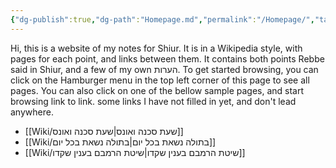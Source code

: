 ```yaml
---
{"dg-publish":true,"dg-path":"Homepage.md","permalink":"/Homepage/","tags":["gardenEntry"]}
---
```



Hi, this is a website of my notes for Shiur. It is in a Wikipedia style, with pages for each point, and links between them. It contains both points Rebbe said in Shiur, and a few of my own הערות. To get started browsing, you can click on the Hamburger menu in the top left corner of this page to see all pages. You can also click on one of the bellow sample pages, and start browsing link to link. some links I have not filled in yet, and don't lead anywhere.
+ [[Wiki/שעת סכנה ואונס\|שעת סכנה ואונס]]
+ [[Wiki/בתולה נשאת בכל יום\|בתולה נשאת בכל יום]]
+ [[Wiki/שיטת הרמבם בענין שקדו\|שיטת הרמבם בענין שקדו]]
